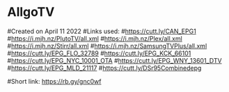 # AllgoTV
#Created on April 11 2022
#Links used:
#https://cutt.ly/CAN_EPG1 
#https://i.mjh.nz/PlutoTV/all.xml
#https://i.mjh.nz/Plex/all.xml 
#https://i.mjh.nz/Stirr/all.xml
#https://i.mjh.nz/SamsungTVPlus/all.xml
#https://cutt.ly/EPG_FLO_32789
#https://cutt.ly/EPG_KCK_66101
#https://cutt.ly/EPG_NYC_10001_OTA
#https://cutt.ly/EPG_WNY_13601_DTV
#https://cutt.ly/EPG_MLD_21117
#https://cutt.ly/DSr95Combinedepg


#Short link: https://rb.gy/gnc0wf
